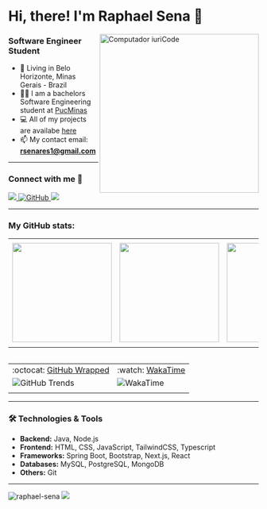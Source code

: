 # Hi, there! I'm Raphael Sena 🤙

<img src="https://raw.githubusercontent.com/MicaelliMedeiros/micaellimedeiros/master/image/computer-illustration.png" min-width="320px" max-width="320px" width="320px" align="right" alt="Computador iuriCode">

### Software Engineer Student
- 📍 Living in Belo Horizonte, Minas Gerais - Brazil
- 👨‍🎓 I am a bachelors Software Engineering student at [PucMinas](https://www.pucminas.br/unidade/praca-da-liberdade/ensino/graduacao/Paginas/Engenharia-de-Software.aspx)
- 💻 All of my projects are availabe [here](https://github.com/raphael-sena?tab=repositories)
- 📫 My contact email: **rsenares1@gmail.com**

---

### Connect with me 🤝
  <a href="https://www.linkedin.com/in/raphael-sena/" target="_blank">
    <img src="https://custom-icon-badges.demolab.com/badge/LinkedIn-0A66C2?logo=linkedin-white&logoColor=white">
  </a>
  <a href="https://github.com/raphael-sena/raphael-sena/">
    <img src="https://img.shields.io/badge/GitHub-%23121011.svg?logo=github&logoColor=white" alt="GitHub"/>
  </a>
  <a href="https://raphaelsena.com" target="_blank">
    <img src="https://img.shields.io/badge/Personal-Website-black"/>
  </a>


---

###  My GitHub stats:
<div align="center">
  <table>
    <tr>
      <td></td>
      <td></td>
      <td></td>
    </tr>
    <tr>
      <td>
        <a href="https://github.com/raphael-sena/">
         <img height="200em" src="https://github-readme-stats.vercel.app/api?username=raphael-sena&show_icons=true&line_height=20&title_color=134074&icon_color=134074&text_color=000000&bg_color=FFFFFF"/>
        </a>
      </td>
      <td>
        <a href="https://github.com/raphael-sena/">
          <img height="200em" src="http://github-profile-summary-cards.vercel.app/api/cards/profile-details?username=raphael-sena&theme=default&utcOffset=8"/>
        </a>
      </td>
      <td>
        <a href="https://github.com/raphael-sena/">
          <img height="200em" src="http://github-profile-summary-cards.vercel.app/api/cards/productive-time?username=raphael-sena&theme=default"/>
        </a>
      </td>
    </tr>
    <tr>
      <td></td>
      <td></td>
      <td></td>
    </tr>
  <table/>
  <table align="center">
    <tr>
     <td align="center">:octocat: <a href="https://www.githubwrapped.io/joaopauloaramuni" target="_blank">GitHub Wrapped</a></td>
     <td align="center">:watch: <a href="https://wakatime.com/@aramuni">WakaTime</a></td>
    </tr>
    <tr>
      <td>
        <img alt="GitHub Trends" src="https://api.githubtrends.io/user/svg/raphael-sena/repos?time_range=one_year&include_private=True&loc_metric=changed&theme=classic"/>
      </td>
      <td>
        <img alt="WakaTime" src="https://github-readme-stats.vercel.app/api/wakatime?username=raphaelsena&layout=compact&show_icons=true&line_height=20&title_color=134074&icon_color=134074&text_color=000000&bg_color=FFFFFF&card_width=100"/>
      </td>
    </tr>
    <tr>
     <td></td>
     <td></td>
    </tr> 
  </table>
</div>


---

### 🛠️ Technologies & Tools
- **Backend:** Java, Node.js
- **Frontend:** HTML, CSS, JavaScript, TailwindCSS, Typescript
- **Frameworks:** Spring Boot, Bootstrap, Next.js, React
- **Databases:** MySQL, PostgreSQL, MongoDB
- **Others:** Git

---

<div align="left"> 
  <a>
    <img src="https://komarev.com/ghpvc/?username=raphael-sena&label=Profile%20views&color=0e75b6&style=flat" alt="raphael-sena" /> 
  </a>
  <a>
    <img src="https://wakatime.com/badge/user/5fd978fd-1abf-4ea3-86a1-bb6c94d6bd88.svg"/>
  </a>
</div>          
